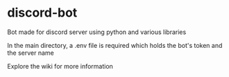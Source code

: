 # discord-bot
Bot made for discord server using python and various libraries

In the main directory, a .env file is required which holds the bot's token and the server name

Explore the wiki for more information
